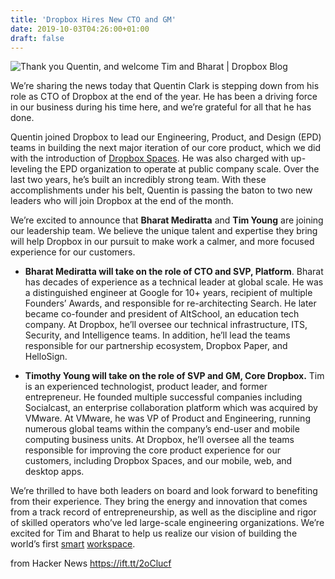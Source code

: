 ```yaml
---
title: 'Dropbox Hires New CTO and GM'
date: 2019-10-03T04:26:00+01:00
draft: false
---
```


![](https://aem.dropbox.com/cms/content/dam/dropbox/blog/company/2019/Timothy-Young_Bharat-Mediratta_1200-628.jpg "Thank you Quentin, and welcome Tim and Bharat | Dropbox Blog")  

We’re sharing the news today that Quentin Clark is stepping down from his role as CTO of Dropbox at the end of the year. He has been a driving force in our business during his time here, and we’re grateful for all that he has done.

Quentin joined Dropbox to lead our Engineering, Product, and Design (EPD) teams in building the next major iteration of our core product, which we did with the introduction of [Dropbox Spaces](https://blog.dropbox.com/topics/product/introducing-dropbox-spaces). He was also charged with up-leveling the EPD organization to operate at public company scale. Over the last two years, he’s built an incredibly strong team. With these accomplishments under his belt, Quentin is passing the baton to two new leaders who will join Dropbox at the end of the month.

We’re excited to announce that **Bharat Mediratta** and **Tim Young** are joining our leadership team. We believe the unique talent and expertise they bring will help Dropbox in our pursuit to make work a calmer, and more focused experience for our customers.

*   **Bharat Mediratta will take on the role of CTO and SVP, Platform**. Bharat has decades of experience as a technical leader at global scale. He was a distinguished engineer at Google for 10+ years, recipient of multiple Founders’ Awards, and responsible for re-architecting Search. He later became co-founder and president of AltSchool, an education tech company. At Dropbox, he’ll oversee our technical infrastructure, ITS, Security, and Intelligence teams. In addition, he’ll lead the teams responsible for our partnership ecosystem, Dropbox Paper, and HelloSign.

*   **Timothy Young will take on the role of SVP and GM, Core Dropbox.** Tim is an experienced technologist, product leader, and former entrepreneur. He founded multiple successful companies including Socialcast, an enterprise collaboration platform which was acquired by VMware. At VMware, he was VP of Product and Engineering, running numerous global teams within the company’s end-user and mobile computing business units. At Dropbox, he’ll oversee all the teams responsible for improving the core product experience for our customers, including Dropbox Spaces, and our mobile, web, and desktop apps.

We’re thrilled to have both leaders on board and look forward to benefiting from their experience. They bring the energy and innovation that comes from a track record of entrepreneurship, as well as the discipline and rigor of skilled operators who’ve led large-scale engineering organizations. We’re excited for Tim and Bharat to help us realize our vision of building the world’s first [smart](https://blog.dropbox.com/topics/company/dropbox--the-smart-workspace) [workspace](https://blog.dropbox.com/topics/company/dropbox--the-smart-workspace).

  
  
from Hacker News https://ift.tt/2oClucf